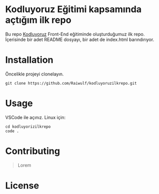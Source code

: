 # Kodluyoruz Eğitimi kapsamında açtığım ilk repo

Bu repo [Kodluyoruz](kodluyoruz.com) Front-End eğitiminde oluşturduğumuz ilk repo. İçerisinde bir adet README dosyayı, bir adet de index.html barındırıyor.

# Installation

Öncelikle projeyi clonelayın.

```
git clone https://github.com/Raiwulf/kodluyoruzilkrepo.git
```

# Usage
VSCode ile açınız.
Linux için:
```
cd kodluyorizilkrepo
code .
```
# Contributing
>Lorem

# License